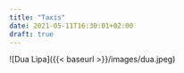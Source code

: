 ```yaml
---
title: "Taxis"
date: 2021-05-11T16:30:01+02:00
draft: true
---
```


![Dua Lipa]({{< baseurl >}}/images/dua.jpeg)